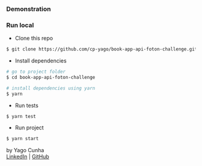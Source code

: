### Demonstration

### Run local


- Clone this repo

```bash
$ git clone https://github.com/cp-yago/book-app-api-foton-challenge.git
```

- Install dependencies

```bash
# go to project folder
$ cd book-app-api-foton-challenge

# install dependencies using yarn
$ yarn
```

- Run tests

```bash
$ yarn test
```

- Run project

```bash
$ yarn start
```

by Yago Cunha<br>
[LinkedIn](https://www.linkedin.com/in/yagocunha) | [GitHub](https://github.com/cp-yago)
